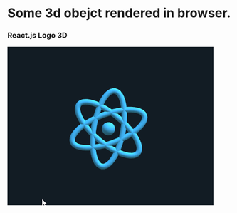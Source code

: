 # Some 3d obejct rendered in browser.

### React.js Logo 3D
![react js 2d logo webgl](https://github.com/Arif-un/web-3d/blob/master/_assets/video/react.gif?raw=true)